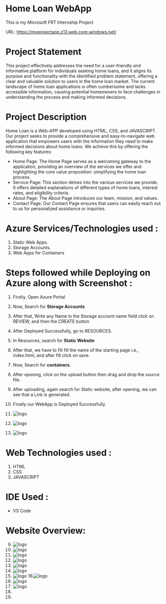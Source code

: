 # Home Loan WebApp
This is my Microsoft FRT Internship Project

URL: https://myprojectapp.z13.web.core.windows.net/

# Project Statement
This project effectively addresses the need for a user-friendly and informative platform for individuals seeking home loans, and it aligns its purpose and functionality with the identified problem statement, offering a clear and valuable solution to users in the home loan market.
The current landscape of home loan applications is often cumbersome and lacks accessible information, causing potential homeowners to face challenges in understanding the process and making informed decisions.
# Project Description
Home Loan is a Web-APP developed using HTML, CSS, and JAVASCRIPT. Our project seeks to provide a comprehensive and easy-to-navigate web application that empowers users with the information they need to make informed decisions about home loans. We achieve this by offering the following key features:

* Home Page: The Home Page serves as a welcoming gateway to the application, providing an overview of the services we offer and highlighting the core value proposition: simplifying the home loan process.
* Service Page: This section delves into the various services we provide. It offers detailed explanations of different types of home loans, interest rates, and eligibility criteria. 
* About Page: The About Page introduces our team, mission, and values.
* Contact Page: Our Contact Page ensures that users can easily reach out to us for personalized assistance or inquiries.

# Azure Services/Technologies used :
1. Static Web Apps.
2. Storage Accounts.
3. Web Apps for Containers

# Steps followed while Deploying on Azure along with Screenshot :
1. Firstly, Open Azure Portal
 
2. Now, Search for <b>Storage Accounts</b>

3. After that, Write any Name in the Storage account name field click on REVIEW, and then the CREATE button 

4. After Deployed Successfully, go to RESOURCES.

5. In Resources, search for <b>Static Website</b>
6. After that, we have to fill fill the name of the starting page i.e., index.html, and after fill click on save.

7. Now, Search for <b>containers</b>.

8. After opening, click on the upload button then drag and drop the source file.
9. After uploading, again search for Static website, after opening, we can see that a Link is generated.
10. Finally our WebApp is Deployed Successfully.
11. ![logo](https://github.com/ShubhamKJ123/home_loan_web/blob/main/ss/frt1.png)
12. ![logo](https://github.com/ShubhamKJ123/home_loan_web/blob/main/ss/frt2.png)
13. ![logo](https://github.com/ShubhamKJ123/home_loan_web/blob/main/ss/frt3.png)

# Web Technologies used :
1. HTML
2. CSS
3. JAVASCRIPT

# IDE Used :
* VS Code

# Website Overview:
9. ![logo](https://github.com/ShubhamKJ123/home_loan_web/blob/main/ss/h1.png)
10. ![logo](https://github.com/ShubhamKJ123/home_loan_web/blob/main/ss/h2.png)
11. ![logo](https://github.com/ShubhamKJ123/home_loan_web/blob/main/ss/h3.png)
12. ![logo](https://github.com/ShubhamKJ123/home_loan_web/blob/main/ss/h4.png)
13. ![logo](https://github.com/ShubhamKJ123/home_loan_web/blob/main/ss/h5.png)
14. ![logo](https://github.com/ShubhamKJ123/home_loan_web/blob/main/ss/h6.png)
15. ![logo](https://github.com/ShubhamKJ123/home_loan_web/blob/main/ss/h7.png)
16.![logo](https://github.com/ShubhamKJ123/home_loan_web/blob/main/ss/h8.png)
17. ![logo](https://github.com/ShubhamKJ123/home_loan_web/blob/main/ss/h9.png)
18. ![logo](https://github.com/ShubhamKJ123/home_loan_web/blob/main/ss/h10.png)
19.
20.   
  
